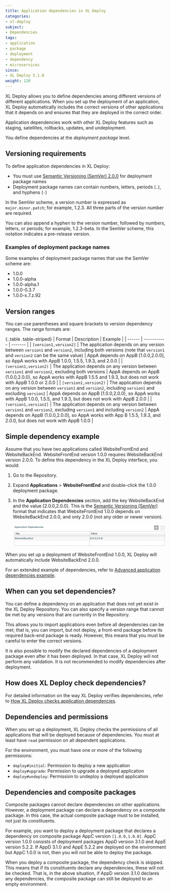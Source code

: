 ```yaml
---
title: Application dependencies in XL Deploy
categories:
- xl-deploy
subject:
- Dependencies
tags:
- application
- package
- deployment
- dependency
- microservices
since:
- XL Deploy 5.1.0
weight: 120
---
```


XL Deploy allows you to define dependencies among different versions of different applications. When you set up the deployment of an application, XL Deploy automatically includes the correct versions of other applications that it depends on and ensures that they are deployed in the correct order.

Application dependencies work with other XL Deploy features such as staging, satellites, rollbacks, updates, and undeployment.

You define dependencies at the *deployment package* level.

## Versioning requirements

To define application dependencies in XL Deploy:

* You must use [Semantic Versioning (SemVer) 2.0.0](http://semver.org/) for deployment package names
* Deployment package names can contain numbers, letters, periods (`.`), and hyphens (`-`)

In the SemVer scheme, a version number is expressed as `major.minor.patch`; for example, 1.2.3. All three parts of the version number are required.

You can also append a hyphen to the version number, followed by numbers, letters, or periods; for example, 1.2.3-beta. In the SemVer scheme, this notation indicates a pre-release version.

### Examples of deployment package names

Some examples of deployment package names that use the SemVer scheme are:

* 1.0.0
* 1.0.0-alpha
* 1.0.0-alpha.1
* 1.0.0-0.3.7
* 1.0.0-x.7.z.92

## Version ranges

You can use parentheses and square brackets to version dependency ranges. The range formats are:

{:.table .table-striped}
| Format | Description | Example |
| ------ | ----------- | ------- |
| `[version1,version2]` | The application depends on any version between `version1` and `version2`, including both versions (note that `version1` and `version2` can be the same value) | AppA depends on AppB [1.0.0,2.0.0], so AppA works with AppB 1.0.0, 1.5.5, 1.9.3, and 2.0.0 |
| `(version1,version2)` | The application depends on any version between `version1` and `version2`, excluding both versions | AppA depends on AppB (1.0.0,2.0.0), so AppA works with AppB 1.5.5 and 1.9.3, but does not work with AppB 1.0.0 or 2.0.0 |
| `[version1,version2)` | The application depends on any version between `version1` and `version2`, including `version1` and excluding `version2` | AppA depends on AppB [1.0.0,2.0.0), so AppA works with AppB 1.0.0, 1.5.5, and 1.9.3, but does not work with AppB 2.0.0 |
| `(version1,version2]` | The application depends on any version between `version1` and `version2`, excluding `version1` and including `version2` | AppA depends on AppB (1.0.0,2.0.0], so AppA works with App B 1.5.5, 1.9.3, and 2.0.0, but does not work with AppB 1.0.0 |

## Simple dependency example

Assume that you have two applications called WebsiteFrontEnd and WebsiteBackEnd. WebsiteFrontEnd version 1.0.0 requires WebsiteBackEnd version 2.0.0. To define this dependency in the XL Deploy interface, you would:

1. Go to the Repository.
1. Expand **Applications** > **WebsiteFrontEnd** and double-click the 1.0.0 deployment package.
1. In the **Application Dependencies** section, add the key WebsiteBackEnd and the value [2.0.0,2.0.0]. This is the [Semantic Versioning (SemVer)](http://semver.org/) format that indicates that WebsiteFrontEnd 1.0.0 depends on WebsiteBackEnd 2.0.0, and only 2.0.0 (not any older or newer version).

    ![Application with dependencies](images/app-dependencies-example-01.png)

When you set up a deployment of WebsiteFrontEnd 1.0.0, XL Deploy will automatically include WebsiteBackEnd 2.0.0.

For an extended example of dependencies, refer to [Advanced application dependencies example](/xl-deploy/concept/advanced-application-dependencies-example.html).

## When can you set dependencies?

You can define a dependency on an application that does not yet exist in the XL Deploy Repository. You can also specify a version range that cannot be met by any versions that are currently in the Repository.

This allows you to import applications even before all dependencies can be met; that is, you can import, but not deploy, a front-end package before its required back-end package is ready. However, this means that you must be careful to enter the correct versions.

It is also possible to modify the declared dependencies of a deployment package even after it has been deployed. In that case, XL Deploy will not perform any validation. It is not recommended to modify dependencies after deployment.

## How does XL Deploy check dependencies?

For detailed information on the way XL Deploy verifies dependencies, refer to [How XL Deploy checks application dependencies](/xl-deploy/concept/how-xl-deploy-checks-application-dependencies.html).

## Dependencies and permissions

When you set up a deployment, XL Deploy checks the permissions of all applications that will be deployed because of dependencies. You must at least have `read` permission on all dependent applications.

For the environment, you must have one or more of the following permissions:

* `deploy#initial`: Permission to deploy a new application
* `deploy#upgrade`: Permission to upgrade a deployed application
* `deploy#undeploy`: Permission to undeploy a deployed application

## Dependencies and composite packages

Composite packages cannot declare dependencies on other applications. However, a deployment package can declare a dependency on a composite package. In this case, the actual composite package must to be installed, not just its constituents.

For example, you want to deploy a deployment package that declares a dependency on composite package AppC version `[1.0.0,1.0.0]`. AppC version 1.0.0 consists of deployment packages AppD version 3.1.0 and AppE version 5.2.2. If AppD 3.1.0 and AppE 5.2.2 are deployed on the environment but AppC 1.0.0 is not, then you will not be able to deploy the package.

When you deploy a composite package, the dependency check is skipped. This means that if its constituents declare any dependencies, these will not be checked. That is, in the above situation, if AppD version 3.1.0 declares any dependencies, the composite package can still be deployed to an empty environment.
